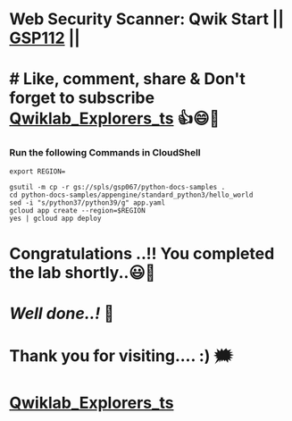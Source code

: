 # Web Security Scanner: Qwik Start || [GSP112](https://www.cloudskillsboost.google/focuses/1715?parent=catalog) ||

# # Like, comment, share & Don't forget to subscribe [Qwiklab_Explorers_ts](https://youtube.com/@titashshil?si=RgamNu1dc9jVIbJN) 👍😄🤝

### Run the following Commands in CloudShell

```
export REGION=
```
```
gsutil -m cp -r gs://spls/gsp067/python-docs-samples .
cd python-docs-samples/appengine/standard_python3/hello_world
sed -i "s/python37/python39/g" app.yaml
gcloud app create --region=$REGION
yes | gcloud app deploy
```

# Congratulations ..!! You completed the lab shortly..😃💯

# *Well done..!* 👏

# Thank you for visiting.... :) 🗯️

# [Qwiklab_Explorers_ts](https://youtube.com/@titashshil?si=RgamNu1dc9jVIbJN)
